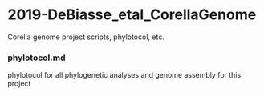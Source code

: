# 2019-DeBiasse_etal_CorellaGenome
Corella genome project scripts, phylotocol, etc.

### phylotocol.md
phylotocol for all phylogenetic analyses and genome assembly for this project
